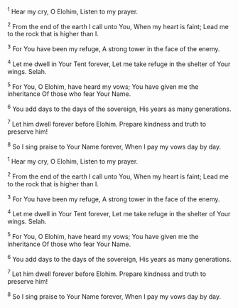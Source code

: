 <sup>1</sup> Hear my cry, O Elohim, Listen to my prayer.

<sup>2</sup> From the end of the earth I call unto You, When my heart is faint; Lead me to the rock that is higher than I.

<sup>3</sup> For You have been my refuge, A strong tower in the face of the enemy.

<sup>4</sup> Let me dwell in Your Tent forever, Let me take refuge in the shelter of Your wings. Selah.

<sup>5</sup> For You, O Elohim, have heard my vows; You have given me the inheritance Of those who fear Your Name.

<sup>6</sup> You add days to the days of the sovereign, His years as many generations.

<sup>7</sup> Let him dwell forever before Elohim. Prepare kindness and truth to preserve him!

<sup>8</sup> So I sing praise to Your Name forever, When I pay my vows day by day.

<sup>1</sup> Hear my cry, O Elohim, Listen to my prayer.

<sup>2</sup> From the end of the earth I call unto You, When my heart is faint; Lead me to the rock that is higher than I.

<sup>3</sup> For You have been my refuge, A strong tower in the face of the enemy.

<sup>4</sup> Let me dwell in Your Tent forever, Let me take refuge in the shelter of Your wings. Selah.

<sup>5</sup> For You, O Elohim, have heard my vows; You have given me the inheritance Of those who fear Your Name.

<sup>6</sup> You add days to the days of the sovereign, His years as many generations.

<sup>7</sup> Let him dwell forever before Elohim. Prepare kindness and truth to preserve him!

<sup>8</sup> So I sing praise to Your Name forever, When I pay my vows day by day.

